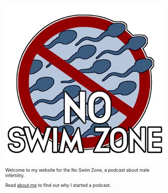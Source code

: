 <p align="center">
  <img src="img/noswimzone_logo_20200925.png" width=500 height=500/>
</p>

Welcome to my website for the No Swim Zone, a podcast about male infertility.

Read [about me](About.md) to find out why I started a podcast.
